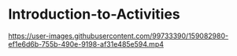 # Introduction-to-Activities

https://user-images.githubusercontent.com/99733390/159082980-ef1e6d6b-755b-490e-9198-af31e485e594.mp4


